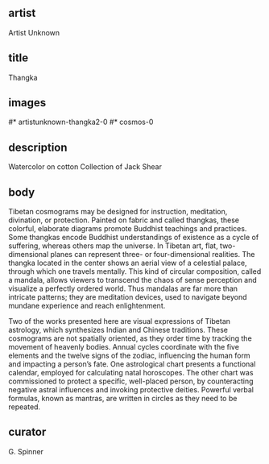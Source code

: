## artist
Artist Unknown 

## title
Thangka

## images
#* artistunknown-thangka2-0
#* cosmos-0

## description
Watercolor on cotton 
Collection of Jack Shear 

## body
Tibetan cosmograms may be designed for instruction, meditation, divination, or protection. Painted on fabric and called thangkas, these colorful, elaborate diagrams promote Buddhist teachings and practices. Some thangkas encode Buddhist understandings of existence as a cycle of suffering, whereas others map the universe. In Tibetan art, flat, two-dimensional planes can represent three- or four-dimensional realities. The thangka located in the center shows an aerial view of a celestial palace, through which one travels mentally. This kind of circular composition, called a mandala, allows viewers to transcend the chaos of sense perception and visualize a perfectly ordered world. Thus mandalas are far more than intricate patterns; they are meditation devices, used to navigate beyond mundane experience and reach enlightenment. 

Two of the works presented here are visual expressions of Tibetan astrology, which synthesizes Indian and Chinese traditions. These cosmograms are not spatially oriented, as they order time by tracking the movement of heavenly bodies. Annual cycles coordinate with the five elements and the twelve signs of the zodiac, influencing the human form and impacting a person’s fate. One astrological chart presents a functional calendar, employed for calculating natal horoscopes. The other chart was commissioned to protect a specific, well-placed person, by counteracting negative astral influences and invoking protective deities. Powerful verbal formulas, known as mantras, are written in circles as they need to be repeated. 

## curator
G. Spinner